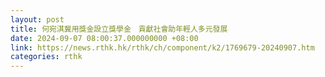 ```yaml
---
layout: post
title: 何宛淇冀用獎金設立獎學金　貢獻社會助年輕人多元發展
date: 2024-09-07 08:00:37.000000000 +08:00
link: https://news.rthk.hk/rthk/ch/component/k2/1769679-20240907.htm
categories: rthk
---
```



